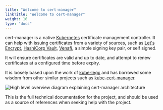 ```yaml
---
title: "Welcome to cert-manager"
linkTitle: "Welcome to cert-manager"
weight: 10
type: "docs"
---
```


cert-manager is a native [Kubernetes](https://kubernetes.io) certificate
management controller. It can help with issuing certificates from a
variety of sources, such as [Let's Encrypt](https://letsencrypt.org),
[HashiCorp Vault](https://www.vaultproject.io),
[Venafi](https://www.venafi.com/), a simple signing key pair, or self
signed.

It will ensure certificates are valid and up to date, and attempt to
renew certificates at a configured time before expiry.

It is loosely based upon the work of
[kube-lego](https://github.com/jetstack/kube-lego) and has borrowed some
wisdom from other similar projects such as
[kube-cert-manager](https://github.com/PalmStoneGames/kube-cert-manager).

![High level overview diagram explaining cert-manager architecture](/images/high-level-overview.svg)

This is the full technical documentation for the project, and should be
used as a source of references when seeking help with the project.
